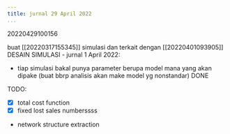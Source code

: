 ```yaml
---
title: jurnal 29 April 2022
...
```

20220429100156

buat [[20220317155345]] simulasi dan terkait dengan [[20220401093905]] DESAIN SIMULASI - jurnal 1 April 2022: 

- tiap simulasi bakal punya parameter berupa model mana yang akan dipake (buat bbrp analisis akan make model yg nonstandar) DONE

TODO:
- [x] total cost function
- [x] fixed lost sales numberssss
- network structure extraction
